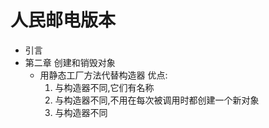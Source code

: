 # 人民邮电版本
+ 引言
+ 第二章 创建和销毁对象
  + 用静态工厂方法代替构造器
    优点:
    1. 与构造器不同,它们有名称
    2. 与构造器不同,不用在每次被调用时都创建一个新对象
    3. 与构造器不同